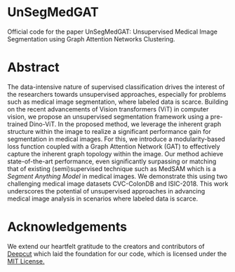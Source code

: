 <h1>UnSegMedGAT</h1>
Official code for the paper UnSegMedGAT: Unsupervised Medical Image Segmentation using Graph Attention Networks Clustering.
<h1>Abstract</h1>
The data-intensive nature of supervised classification drives the interest of the researchers towards unsupervised approaches, especially for problems such as medical image segmentation, where labeled data is scarce. Building on the recent advancements of Vision transformers (ViT) in computer vision, we propose an unsupervised segmentation framework using a pre-trained Dino-ViT. In the proposed method, we leverage the inherent graph structure within the image to realize a significant performance gain for segmentation in medical images. For this, we introduce a modularity-based loss function coupled with a Graph Attention Network (GAT) to effectively capture the inherent graph topology within the image.
Our method achieve state-of-the-art performance, even significantly surpassing or matching that of existing (semi)supervised technique such as MedSAM which is a <i>Segment Anything Model</i> in medical images. We demonstrate this using two challenging medical image datasets CVC-ColonDB and ISIC-2018. This work underscores the potential of unsupervised approaches in advancing medical image analysis in scenarios where labeled data is scarce.
<h1>Acknowledgements</h1>
We extend our heartfelt gratitude to the creators and contributors of <a href="https://github.com/SAMPL-Weizmann/DeepCut">Deepcut</a> which laid the foundation for our code, which is licensed under the <a href="https://github.com/SAMPL-Weizmann/DeepCut/blob/main/LICENSE.txt">MIT License.</a>
